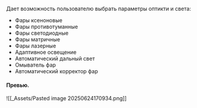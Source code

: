 Дает возможность пользователю выбрать параметры оптикти и света:
- Фары ксеноновые
- Фары противотуманные
- Фары светодиодные
- Фары матричные
- Фары лазерные
- Адаптивное освещение
- Автоматический дальный свет
- Омыватель фар
- Автоматический корректор фар
#### Превью.
![[_Assets/Pasted image 20250624170934.png]]